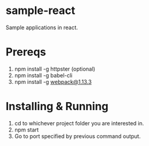 # sample-react
Sample applications in react.

# Prereqs
1. npm install -g httpster (optional)
2. npm install -g babel-cli 
3. npm install -g webpack@1.13.3

# Installing & Running
1. cd to whichever project folder you are interested in.
2. npm start
3. Go to port specified by previous command output.
